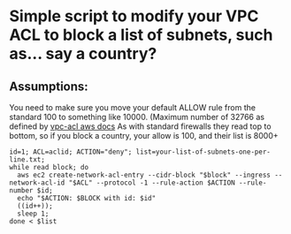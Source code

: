 # Simple script to modify your VPC ACL to block a list of subnets, such as... say a country?
## Assumptions:

You need to make sure you move your default ALLOW rule from the standard 100
to something like 10000. (Maximum number of 32766 as defined by [vpc-acl aws docs](https://docs.aws.amazon.com/vpc/latest/userguide/vpc-network-acls.html)
As with standard firewalls they read top to bottom, so if you block a country, your allow is 100, 
and their list is 8000+ 

```
id=1; ACL=aclid; ACTION="deny"; list=your-list-of-subnets-one-per-line.txt;
while read block; do 
  aws ec2 create-network-acl-entry --cidr-block "$block" --ingress --network-acl-id "$ACL" --protocol -1 --rule-action $ACTION --rule-number $id; 
  echo "$ACTION: $BLOCK with id: $id"
  ((id++)); 
  sleep 1; 
done < $list
```
